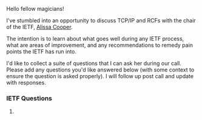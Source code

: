 Hello fellow magicians!

I've stumbled into an opportunity to discuss TCP/IP and RCFs with the chair of the IETF, [Alissa Cooper](https://www.ietf.org/blog/profile-alissa-cooper/).

The intention is to learn about what goes well during any IETF process, what are areas of improvement, and any recommendations to remedy pain points the IETF has run into. 

I'd like to collect a suite of questions that I can ask her during our call. Please add any questions you'd like answered below (with some context to ensure the question is asked properly). I will follow up post call and update with responses.

###  IETF Questions 

1. 